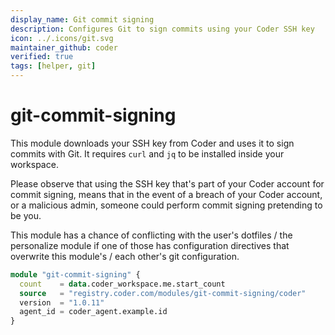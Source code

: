 ```yaml
---
display_name: Git commit signing
description: Configures Git to sign commits using your Coder SSH key
icon: ../.icons/git.svg
maintainer_github: coder
verified: true
tags: [helper, git]
---
```


# git-commit-signing

This module downloads your SSH key from Coder and uses it to sign commits with Git.
It requires `curl` and `jq` to be installed inside your workspace.

Please observe that using the SSH key that's part of your Coder account for commit signing, means that in the event of a breach of your Coder account, or a malicious admin, someone could perform commit signing pretending to be you.

This module has a chance of conflicting with the user's dotfiles / the personalize module if one of those has configuration directives that overwrite this module's / each other's git configuration.

```tf
module "git-commit-signing" {
  count    = data.coder_workspace.me.start_count
  source   = "registry.coder.com/modules/git-commit-signing/coder"
  version  = "1.0.11"
  agent_id = coder_agent.example.id
}
```
